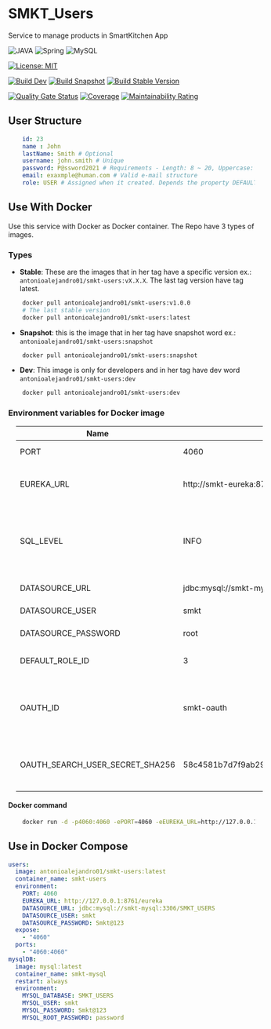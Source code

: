 # SMKT_Users

Service to manage products in SmartKitchen App


![JAVA](https://img.shields.io/badge/Java-ED8B00?style=for-the-badge&logo=java&logoColor=white) ![Spring](https://img.shields.io/badge/Spring-6DB33F?style=for-the-badge&logo=spring&logoColor=white) ![MySQL](https://img.shields.io/badge/MySQL-00000F?style=for-the-badge&logo=mysql&logoColor=white)

[![License: MIT](https://img.shields.io/badge/License-MIT-yellow.svg)](https://opensource.org/licenses/MIT) 

[![Build Dev](https://github.com/AntonioAlejandro01/SMKT_Users/actions/workflows/buildDevVersion.yml/badge.svg?branch=develop)](https://github.com/AntonioAlejandro01/SMKT_Users/actions/workflows/buildDevVersion.yml) [![Build Snapshot](https://github.com/AntonioAlejandro01/SMKT_Users/actions/workflows/BuildSnapshot.yml/badge.svg)](https://github.com/AntonioAlejandro01/SMKT_Users/actions/workflows/BuildSnapshot.yml) [![Build Stable Version](https://github.com/AntonioAlejandro01/SMKT_Users/actions/workflows/BuildRelease.yml/badge.svg)](https://github.com/AntonioAlejandro01/SMKT_Users/actions/workflows/BuildRelease.yml)



[![Quality Gate Status](https://sonarcloud.io/api/project_badges/measure?project=AntonioAlejandro01_SMKT_Users&metric=alert_status)](https://sonarcloud.io/dashboard?id=AntonioAlejandro01_SMKT_Users) [![Coverage](https://sonarcloud.io/api/project_badges/measure?project=AntonioAlejandro01_SMKT_Users&metric=coverage)](https://sonarcloud.io/dashboard?id=AntonioAlejandro01_SMKT_Users) [![Maintainability Rating](https://sonarcloud.io/api/project_badges/measure?project=AntonioAlejandro01_SMKT_Users&metric=sqale_rating)](https://sonarcloud.io/dashboard?id=AntonioAlejandro01_SMKT_Users)

## User Structure

```yml
    id: 23
    name : John
    lastName: Smith # Optional
    username: john.smith # Unique
    password: P@ssword2021 # Requirements - Length: 8 ~ 20, Uppercase: Min. 1, Symbols: Min 1
    email: exaxmple@human.com # Valid e-mail structure
    role: USER # Assigned when it created. Depends the property DEFAULT_ROLE_ID. The Role Id can be verified in her endpoint.
 ```

## Use With Docker

Use this service with Docker as Docker container. The Repo have 3 types of images.

### Types

- **Stable**: These are the images that in her tag have a specific version ex.: `antonioalejandro01/smkt-users:vX.X.X`. The last tag version have tag latest.

```bash
    docker pull antonioalejandro01/smkt-users:v1.0.0
    # The last stable version
    docker pull antonioalejandro01/smkt-users:latest
```

- **Snapshot**: this is the image that in her tag have snapshot word ex.: `antonioalejandro01/smkt-users:snapshot`

```bash
    docker pull antonioalejandro01/smkt-users:snapshot
```

- **Dev**: This image is only for developers and in her tag have dev word `antonioalejandro01/smkt-users:dev`

```bash
    docker pull antonioalejandro01/smkt-users:dev
```

### Environment variables for Docker image

<table align="center" width="100%" style="margin:1em;">
<thead>
    <tr>
        <th>Name</th>
        <th>Default Value</th>
        <th>Description</th>
    </tr>
</thead>
<tbody>
    <tr>
        <td>PORT</td>
        <td>4060</td>
        <td>Micro service port</td>
    </tr>
    <tr>
        <td>EUREKA_URL</td>
        <td>http://smkt-eureka:8761/eureka</td>
        <td>The url where the smkt-eureka be</td>
    </tr>
    <tr>
        <td>SQL_LEVEL</td>
        <td>INFO</td>
        <td>Log level for all log about sql. <i>Recommend only change for development</i></td>
    </tr>
    <tr>
        <td>DATASOURCE_URL</td>
        <td>jdbc:mysql://smkt-mysql:3306/SMKT_USERS</td>
        <td>URL connection</td>
    </tr>
    <tr>
        <td>DATASOURCE_USER</td>
        <td>smkt</td>
        <td>User for database</td>
    </tr>
    <tr>
        <td>DATASOURCE_PASSWORD</td>
        <td>root</td>
        <td>Password for database</td>
    </tr>
    <tr>
        <td>DEFAULT_ROLE_ID</td>
        <td>3</td>
        <td>Role that new users will have it</td>
    </tr>
    <tr>
        <td>OAUTH_ID</td>
        <td>smkt-oauth</td>
        <td>Id that service  <a href="http://github.com/antonioAlejandro01/SMKT_Oauth">smkt-oauth</a> have it in <a href="http://github.com/antonioAlejandro01/SMKT_Eureka">smkt-eureka</a></td>
    </tr>
    <tr>
        <td>OAUTH_SEARCH_USER_SECRET_SHA256</td>
        <td>58c4581b7d7f9ab295ac3a273d15ad77af90d429f986dbfe82ca3241d9ef3dbb</td>
        <td>Password for endpoint that smkt-oauth use to verify user</td>
      </tr>
</tbody>
</table>

#### Docker command

```bash
    docker run -d -p4060:4060 -ePORT=4060 -eEUREKA_URL=http://127.0.0.1:8761/eureka -eDATASOURCE_URL=jdbc:mysql://localhost:3306/SMKT_USERS -eDATASOURCE_USER=smkt -eDATASOURCE_PASSWORD=root -t antonioalejandro01/smkt-users:latest
```

## Use in Docker Compose

```yaml
users:
  image: antonioalejandro01/smkt-users:latest
  container_name: smkt-users
  environment:
    PORT: 4060
    EUREKA_URL: http://127.0.0.1:8761/eureka
    DATASOURCE_URL: jdbc:mysql://smkt-mysql:3306/SMKT_USERS
    DATASOURCE_USER: smkt
    DATASOURCE_PASSWORD: Smkt@123
  expose:
    - "4060"
  ports:
    - "4060:4060"
mysqlDB:
  image: mysql:latest
  container_name: smkt-mysql
  restart: always
  environment:
    MYSQL_DATABASE: SMKT_USERS
    MYSQL_USER: smkt
    MYSQL_PASSWORD: Smkt@123
    MYSQL_ROOT_PASSWORD: password
```
